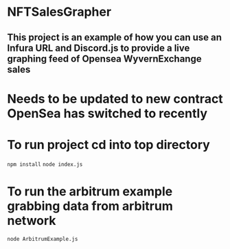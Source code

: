 # NFTSalesGrapher

## This project is an example of how you can use an Infura URL and Discord.js to provide a live graphing feed of Opensea WyvernExchange sales

# Needs to be updated to new contract OpenSea has switched to recently

# To run project cd into top directory
```npm install```
```node index.js```

# To run the arbitrum example grabbing data from arbitrum network
```node ArbitrumExample.js```
